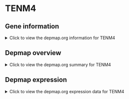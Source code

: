<h1>TENM4</h1>

<h2>Gene information</h2>
<details>
  <summary>Click to view the depmap.org information for TENM4</summary>
  <iframe src="https://depmap.org/portal/gene/TENM4?tab=about" style="border:none;width:100%;height:800px"></iframe>
</details>

<h2>Depmap overview</h2>
<details>
  <summary>Click to view the depmap.org summary for TENM4</summary>
  <iframe src="https://depmap.org/portal/gene/TENM4?tab=overview" style="border:none;width:100%;height:800px"></iframe>
</details>

<h2>Depmap expression</h2>
<details>
  <summary>Click to view the depmap.org expression data for TENM4</summary>
  <iframe src="https://depmap.org/portal/gene/TENM4?tab=characterization" style="border:none;width:100%;height:800px"></iframe>
</details>


<!--
<h2>Reactome Pathway diagram</h2>
<details>
  <summary>Click to view Reactome pathway for TENM4</summary>
  PNAME
</details>
-->


